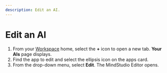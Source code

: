 ```yaml
---
description: Edit an AI.
---
```


# Edit an AI

1. From your [Workspace](../workspaces/what-is-a-workspace.md) home, select the **+** icon to open a new tab. **Your AIs** page displays.
2. Find the app to edit and select the ellipsis icon on the apps card.
3. From the drop-down menu, select **Edit**. The MindStudio Editor opens.
